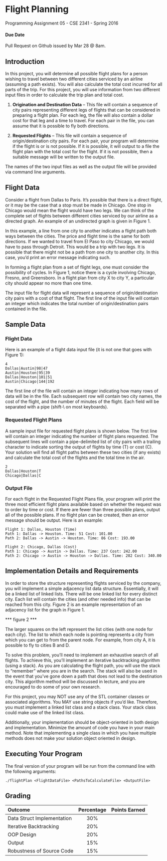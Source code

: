 # Flight Planning
Programming Assignment 05 - CSE 2341 - Spring 2016

#### Due Date
Pull Request on Github issued by Mar 28 @ 8am.

## Introduction
In this project, you will determine all possible flight plans for a person wishing to travel between two different cities serviced by an airline (assuming a path exists). You will also calculate the total cost incurred for all parts of the trip. For this project, you will use information from two different input files in order to calculate the trip plan and total cost.

1. **Origination and Destination Data** – This file will contain a sequence of city pairs representing different legs of flights that can be considered in preparing a flight plan. For each leg, the file will also contain a dollar cost for that leg and a time to travel. For each pair in the file, you can assume that it is possible to fly both directions.

2. **Requested Flights** – This file will contain a sequence of origin/destination city pairs. For each pair, your program will determine if the flight is or is not possible. If it is possible, it will output to a file the flight plan with the total cost for the flight. If it is not possible, then a suitable message will be written to the output file.

The names of the two input files as well as the output file will be provided via command line arguments.

## Flight Data
Consider a flight from Dallas to Paris. It’s possible that there is a direct flight, or it may be the case that a stop must be made in Chicago. One stop in Chicago would mean the flight would have two legs. We can think of the complete set of flights between different cities serviced by our airline as a directed graph. An example of an undirected graph is given in Figure 1.


In this example, a line from one city to another indicates a flight path both ways between the cities. The price and flight time is the same for both directions. If we wanted to travel from El Paso to city Chicago, we would have to pass through Detroit. This would be a trip with two legs. It is possible that there might not be a path from one city to another city.  In this case, you’d print an error message indicating such.

In forming a flight plan from a set of flight legs, one must consider the possibility of cycles. In Figure 1, notice there is a cycle involving Chicago, Fresno, and Greensboro. In a flight plan from city X to city Y, a particular city should appear no more than one time.

The input file for flight data will represent a sequence of origin/destination city pairs with a cost of that flight. The first line of the input file will contain an integer which indicates the total number of origin/destination pairs contained in the file.  

## Sample Data
### Flight Data
Here is an example of a flight data input file (it is not one that goes with Figure 1):
```
4
Dallas|Austin|98|47
Austin|Houston|95|39
Dallas|Houston|101|51
Austin|Chicago|144|192
```

The first line of the file will contain an integer indicating how many rows of data will be in the file.  Each subsequent row will contain two city names, the cost of the flight, and the number of minutes of the flight.  Each field will be separated with a pipe (shift-\ on most keyboards).

### Requested Flight Plans
A sample input file for requested flight plans is shown below.  The first line will contain an integer indicating the number of flight plans requested.  The subsequent lines will contain a pipe-delimited list of city pairs with a trailing character to indicate sorting the output of flights by time (T) or cost (C).  Your solution will find all flight paths between these two cities (if any exists) and calculate the total cost of the flights and the total time in the air.

```
2
Dallas|Houston|T
Chicago|Dallas|C
```

### Output File
For each flight in the Requested Flight Plans file, your program will print the three most efficient flight plans available based on whether the request was to order by time or cost.  If there are fewer than three possible plans, output all of the possible plans.  If no flight plan can be created, then an error message should be output. Here is an example:

```
Flight 1: Dallas, Houston (Time)
Path 1: Dallas -> Houston. Time: 51 Cost: 101.00
Path 2: Dallas -> Austin -> Houston. Time: 86 Cost: 193.00

Flight 2: Chicago, Dallas (Cost)
Path 1: Chicago -> Austin -> Dallas. Time: 237 Cost: 242.00
Path 2: Chicago -> Austin -> Houston -> Dallas. Time: 282 Cost: 340.00
```

## Implementation Details and Requirements
In order to store the structure representing flights serviced by the company, you will implement a simple adjacency list data structure. Essentially, it will be a linked list of linked lists. There will be one linked list for every distinct city. Each list will contain the cities (and other needed info) that can be reached from this city. Figure 2 is an example representation of an adjacency list for the graph in Figure 1.

*** figure 2 ***

The larger squares on the left represent the list cities (with one node for each city). The list to which each node is pointing represents a city from which you can get to from the parent node. For example, from city A, it is possible to fly to cities B and D.

To solve this problem, you’ll need to implement an exhaustive search of all flights. To achieve this, you’ll implement an iterative backtracking algorithm (using a stack). As you are calculating the flight path, you will use the stack to “remember” where you are in the search. The stack will also be used in the event that you've gone down a path that does not lead to the destination city. This algorithm method will be discussed in lecture, and you are encouraged to do some of your own research.

For this project, you may NOT use any of the STL container classes or associated algorithms.  You MAY use string objects if you’d like. Therefore, you must implement a linked list class and a stack class.  Your stack class could make use of the linked list class.  

Additionally, your implementation should be object-oriented in both design and implementation.  Minimize the amount of code you have in your main method.  Note that implementing a single class in which you have multiple methods does not make your solution object oriented in design.

## Executing Your Program
The final version of your program will be run from the command line with the following arguments:
```
./flightPlan <FlightDataFile> <PathsToCalculateFile> <OutputFile>
```
## Grading

|Outcome                  		 	| Percentage | Points Earned |
|:------------------------			|:----------:|---------------|
|Data Struct Implementation     	| 30%        |               |
|Iterative Backtracking             | 20%        |               |            
|OOP Design                         | 20%        |               |
|Output                             | 15%        |               |
|Robustness of Source Code          | 15%        |               |
